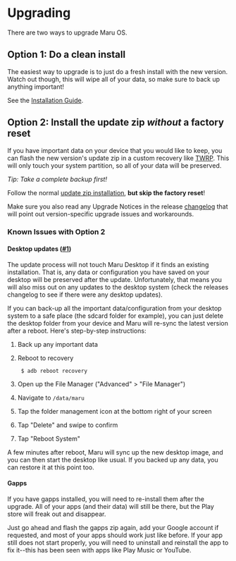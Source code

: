 # Upgrading

There are two ways to upgrade Maru OS.

## Option 1: Do a clean install

The easiest way to upgrade is to just do a fresh install with the new version. Watch out though, this will wipe all of your data, so make sure to back up anything important!

See the [Installation Guide](installation.md).

## Option 2: Install the update zip *without* a factory reset

If you have important data on your device that you would like to keep, you can flash the new version's update zip in a custom recovery like [TWRP](twrp.md). This will only touch your system partition, so all of your data will be preserved.

*Tip: Take a complete backup first!*

Follow the normal [update zip installation](installation.md#option-2-update-zip), **but skip the factory reset**!

Make sure you also read any Upgrade Notices in the release [changelog](https://github.com/maruos/maruos/blob/master/CHANGELOG.md) that will point out version-specific upgrade issues and workarounds.

### Known Issues with Option 2

#### Desktop updates ([#1](https://github.com/maruos/maruos/issues/1))

The update process will not touch Maru Desktop if it finds an existing installation. That is, any data or configuration you have saved on your desktop will be preserved after the update. Unfortunately, that means you will also miss out on any updates to the desktop system (check the releases changelog to see if there were any desktop updates).

If you can back-up all the important data/configuration from your desktop system to a safe place (the sdcard folder for example), you can just delete the desktop folder from your device and Maru will re-sync the latest version after a reboot. Here's step-by-step instructions:

1. Back up any important data
2. Reboot to recovery

        $ adb reboot recovery
3. Open up the File Manager ("Advanced" > "File Manager")

4. Navigate to `/data/maru`

5. Tap the folder management icon at the bottom right of your screen

6. Tap "Delete" and swipe to confirm

7. Tap "Reboot System"

A few minutes after reboot, Maru will sync up the new desktop image, and you can then start the desktop like usual. If you backed up any data, you can restore it at this point too.

#### Gapps

If you have gapps installed, you will need to re-install them after the upgrade. All of your apps (and their data) will still be there, but the Play store will freak out and disappear.

Just go ahead and flash the gapps zip again, add your Google account if requested, and most of your apps should work just like before. If your app still does not start properly, you will need to uninstall and reinstall the app to fix it--this has been seen with apps like Play Music or YouTube.
